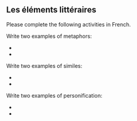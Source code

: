 ## **Les éléments littéraires**

Please complete the following activities in French.

Write two examples of metaphors:

* 
* 

Write two examples of similes:

* 
* 

Write two examples of personification:

* 
* 